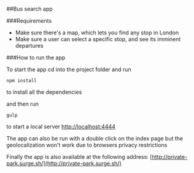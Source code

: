 ##Bus search app

###Requirements
- Make sure there's a map, which lets you find any stop in London
- Make sure a user can select a specific stop, and see its imminent departures


###How to run the app

To start the app cd into the project folder and run 

```
npm install
```

to install all the dependencies

and then run

```
gulp
```

to start a local server [http://localhost:4444](http://localhost:4444)


The app can also be run with a double click on the index page but the geolocalization won't work due to browsers privacy restrictions

Finally the app is also available at the following address: [http://private-park.surge.sh/](http://private-park.surge.sh/)


